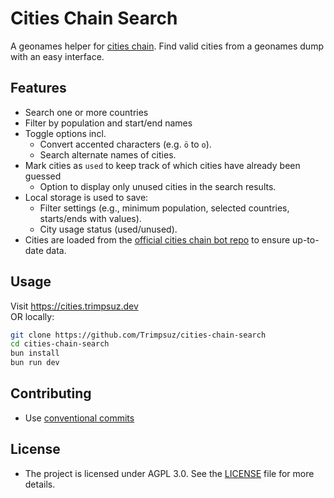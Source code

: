 # Cities Chain Search

A geonames helper for [cities chain](https://github.com/GlutenFreeGrapes/cities-chain). Find valid cities from a geonames dump with an easy interface.

## Features

- Search one or more countries
- Filter by population and start/end names
- Toggle options incl.
  - Convert accented characters (e.g. `ö` to `o`).
  - Search alternate names of cities.
- Mark cities as `used` to keep track of which cities have already been guessed
  - Option to display only unused cities in the search results.
- Local storage is used to save:
  - Filter settings (e.g., minimum population, selected countries, starts/ends with values).
  - City usage status (used/unused).
- Cities are loaded from the [official cities chain bot repo](https://github.com/GlutenFreeGrapes/cities-chain) to ensure up-to-date data.

## Usage

Visit https://cities.trimpsuz.dev  
OR locally:

```bash
git clone https://github.com/Trimpsuz/cities-chain-search
cd cities-chain-search
bun install
bun run dev
```

## Contributing

- Use [conventional commits](https://www.conventionalcommits.org/en/v1.0.0/)

## License

- The project is licensed under AGPL 3.0. See the [LICENSE](LICENSE) file for more details.
